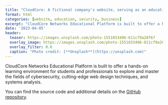 ```yaml
---
title: "CloudCore: A fictional company's website, serving as an educational platform"
format: html
categories: [website, education, security, business]
excerpt: "CloudCore Networks Educational Platform is built to offer a hands-on learning environment for studen..."
date: '2023-04-05'
header:
  teaser: https://images.unsplash.com/photo-1551033406-611cf9a28f67
  overlay_image: https://images.unsplash.com/photo-1551033406-611cf9a28f67
  overlay_filter: 0.6
  caption: "Photo credit: [**Unsplash**](https://unsplash.com)"
---
```


CloudCore Networks Educational Platform is built to offer a hands-on learning environment for students and professionals to explore and master the fields of cybersecurity, cutting-edge web design techniques, and systems analysis.

You can find the source code and additional details on the [GitHub repository](https://github.com/teaching-repositories/cloudcore).